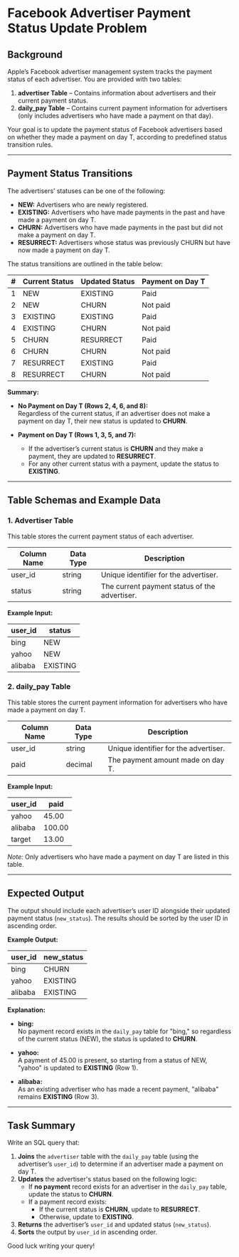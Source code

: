 # Facebook Advertiser Payment Status Update Problem

## Background

Apple’s Facebook advertiser management system tracks the payment status of each advertiser. You are provided with two tables:

1. **advertiser Table** – Contains information about advertisers and their current payment status.
2. **daily_pay Table** – Contains current payment information for advertisers (only includes advertisers who have made a payment on that day).

Your goal is to update the payment status of Facebook advertisers based on whether they made a payment on day T, according to predefined status transition rules.

---

## Payment Status Transitions

The advertisers’ statuses can be one of the following:
- **NEW:** Advertisers who are newly registered.
- **EXISTING:** Advertisers who have made payments in the past and have made a payment on day T.
- **CHURN:** Advertisers who have made payments in the past but did not make a payment on day T.
- **RESURRECT:** Advertisers whose status was previously CHURN but have now made a payment on day T.

The status transitions are outlined in the table below:

| # | Current Status | Updated Status | Payment on Day T |
|---|----------------|----------------|------------------|
| 1 | NEW            | EXISTING     | Paid             |
| 2 | NEW            | CHURN        | Not paid         |
| 3 | EXISTING       | EXISTING     | Paid             |
| 4 | EXISTING       | CHURN        | Not paid         |
| 5 | CHURN          | RESURRECT    | Paid             |
| 6 | CHURN          | CHURN        | Not paid         |
| 7 | RESURRECT      | EXISTING     | Paid             |
| 8 | RESURRECT      | CHURN        | Not paid         |

**Summary:**

- **No Payment on Day T (Rows 2, 4, 6, and 8):**  
  Regardless of the current status, if an advertiser does not make a payment on day T, their new status is updated to **CHURN**.

- **Payment on Day T (Rows 1, 3, 5, and 7):**  
  - If the advertiser’s current status is **CHURN** and they make a payment, they are updated to **RESURRECT**.
  - For any other current status with a payment, update the status to **EXISTING**.

---

## Table Schemas and Example Data

### 1. Advertiser Table

This table stores the current payment status of each advertiser.

| Column Name | Data Type | Description                                         |
|-------------|-----------|-----------------------------------------------------|
| user_id     | string    | Unique identifier for the advertiser.             |
| status      | string    | The current payment status of the advertiser.       |

**Example Input:**

| user_id | status    |
|---------|-----------|
| bing    | NEW       |
| yahoo   | NEW       |
| alibaba | EXISTING  |

### 2. daily_pay Table

This table stores the current payment information for advertisers who have made a payment on day T.

| Column Name | Data Type | Description                                 |
|-------------|-----------|---------------------------------------------|
| user_id     | string    | Unique identifier for the advertiser.     |
| paid        | decimal   | The payment amount made on day T.           |

**Example Input:**

| user_id | paid   |
|---------|--------|
| yahoo   | 45.00  |
| alibaba | 100.00 |
| target  | 13.00  |

*Note:* Only advertisers who have made a payment on day T are listed in this table.

---

## Expected Output

The output should include each advertiser’s user ID alongside their updated payment status (`new_status`). The results should be sorted by the user ID in ascending order.

**Example Output:**

| user_id | new_status |
|---------|------------|
| bing    | CHURN      |
| yahoo   | EXISTING   |
| alibaba | EXISTING   |

**Explanation:**
- **bing:**  
  No payment record exists in the `daily_pay` table for "bing," so regardless of the current status (NEW), the status is updated to **CHURN**.

- **yahoo:**  
  A payment of 45.00 is present, so starting from a status of NEW, "yahoo" is updated to **EXISTING** (Row 1).

- **alibaba:**  
  As an existing advertiser who has made a recent payment, "alibaba" remains **EXISTING** (Row 3).

---

## Task Summary

Write an SQL query that:

1. **Joins** the `advertiser` table with the `daily_pay` table (using the advertiser’s `user_id`) to determine if an advertiser made a payment on day T.
2. **Updates** the advertiser's status based on the following logic:
   - If **no payment** record exists for an advertiser in the `daily_pay` table, update the status to **CHURN**.
   - If a payment record exists:
     - If the current status is **CHURN**, update to **RESURRECT**.
     - Otherwise, update to **EXISTING**.
3. **Returns** the advertiser’s `user_id` and updated status (`new_status`).
4. **Sorts** the output by `user_id` in ascending order.

Good luck writing your query!
